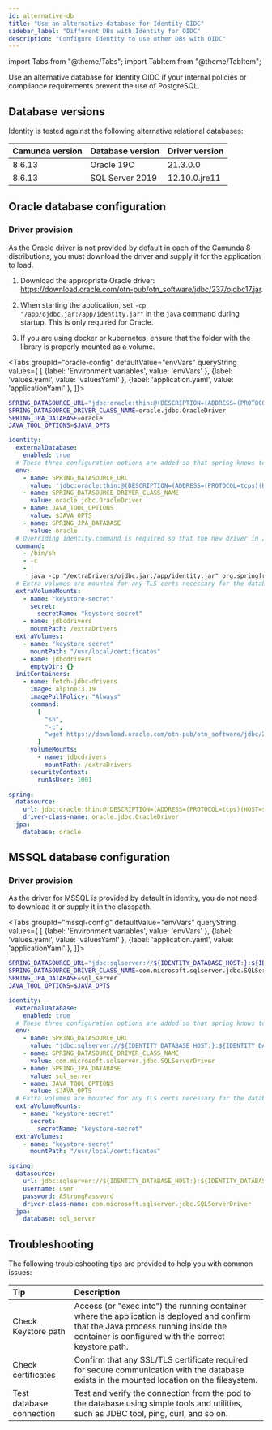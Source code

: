 ```yaml
---
id: alternative-db
title: "Use an alternative database for Identity OIDC"
sidebar_label: "Different DBs with Identity for OIDC"
description: "Configure Identity to use other DBs with OIDC"
---
```


import Tabs from "@theme/Tabs";
import TabItem from "@theme/TabItem";

Use an alternative database for Identity OIDC if your internal policies or compliance requirements prevent the use of PostgreSQL.

## Database versions

Identity is tested against the following alternative relational databases:

| Camunda version | Database version | Driver version |
| --------------- | ---------------- | -------------- |
| 8.6.13          | Oracle 19C       | 21.3.0.0       |
| 8.6.13          | SQL Server 2019  | 12.10.0.jre11  |

## Oracle database configuration

### Driver provision

As the Oracle driver is not provided by default in each of the Camunda 8 distributions, you must download the driver and supply it for the application to load.

1. Download the appropriate Oracle driver: https://download.oracle.com/otn-pub/otn_software/jdbc/237/ojdbc17.jar.

2. When starting the application, set `-cp "/app/ojdbc.jar:/app/identity.jar"` in the `java` command during startup. This is only required for Oracle.

3. If you are using docker or kubernetes, ensure that the folder with the library is properly mounted as a volume.

<Tabs groupId="oracle-config" defaultValue="envVars" queryString values={
[
{label: 'Environment variables', value: 'envVars' },
{label: 'values.yaml', value: 'valuesYaml' },
{label: 'application.yaml', value: 'applicationYaml' },
]}>
<TabItem value="envVars">

```sh
SPRING_DATASOURCE_URL="jdbc:oracle:thin:@(DESCRIPTION=(ADDRESS=(PROTOCOL=tcps)(HOST=${IDENTITY_DATABASE_HOST:})(PORT=${IDENTITY_DATABASE_PORT:}))(CONNECT_DATA=(SERVICE_NAME=${IDENTITY_DATABASE_NAME:}))(SECURITY=(SSL_SERVER_CERT_DN=\"CN={CERT_CN}, O={CERT_ORG},L={..},ST={..},C={..}\")))"
SPRING_DATASOURCE_DRIVER_CLASS_NAME=oracle.jdbc.OracleDriver
SPRING_JPA_DATABASE=oracle
JAVA_TOOL_OPTIONS=$JAVA_OPTS

```

</TabItem>
<TabItem value="valuesYaml">

```yaml
identity:
  externalDatabase:
    enabled: true
  # These three configuration options are added so that spring knows to connect to oracledb using it's client library
  env:
    - name: SPRING_DATASOURCE_URL
      value: 'jdbc:oracle:thin:@(DESCRIPTION=(ADDRESS=(PROTOCOL=tcps)(HOST=${IDENTITY_DATABASE_HOST:})(PORT=${IDENTITY_DATABASE_PORT:}))(CONNECT_DATA=(SERVICE_NAME=${IDENTITY_DATABASE_NAME:}))(SECURITY=(SSL_SERVER_CERT_DN="CN={CERT_CN}, O={CERT_ORG},L={..},ST={..},C={..}")))'
    - name: SPRING_DATASOURCE_DRIVER_CLASS_NAME
      value: oracle.jdbc.OracleDriver
    - name: JAVA_TOOL_OPTIONS
      value: $JAVA_OPTS
    - name: SPRING_JPA_DATABASE
      value: oracle
  # Overriding identity.command is required so that the new driver in /app will be loaded upon startup.
  command:
    - /bin/sh
    - -c
    - |
      java -cp "/extraDrivers/ojdbc.jar:/app/identity.jar" org.springframework.boot.loader.launch.JarLauncher
  # Extra volumes are mounted for any TLS certs necessary for the database:
  extraVolumeMounts:
    - name: "keystore-secret"
      secret:
        secretName: "keystore-secret"
    - name: jdbcdrivers
      mountPath: /extraDrivers
  extraVolumes:
    - name: "keystore-secret"
      mountPath: "/usr/local/certificates"
    - name: jdbcdrivers
      emptyDir: {}
  initContainers:
    - name: fetch-jdbc-drivers
      image: alpine:3.19
      imagePullPolicy: "Always"
      command:
        [
          "sh",
          "-c",
          "wget https://download.oracle.com/otn-pub/otn_software/jdbc/237/ojdbc17.jar -O /extraDrivers/ojdbc.jar",
        ]
      volumeMounts:
        - name: jdbcdrivers
          mountPath: /extraDrivers
      securityContext:
        runAsUser: 1001
```

</TabItem>
<TabItem value="applicationYaml">

```yaml
spring:
  datasource:
    url: jdbc:oracle:thin:@(DESCRIPTION=(ADDRESS=(PROTOCOL=tcps)(HOST=${IDENTITY_DATABASE_HOST:})(PORT=${IDENTITY_DATABASE_PORT:}))(CONNECT_DATA=(SERVICE_NAME=${IDENTITY_DATABASE_NAME:}))(SECURITY=(SSL_SERVER_CERT_DN=\"CN={CERT_CN}, O={CERT_ORG},L={..},ST={..},C={..}\")))
    driver-class-name: oracle.jdbc.OracleDriver
  jpa:
    database: oracle
```

</TabItem>
</Tabs>

## MSSQL database configuration

### Driver provision

As the driver for MSSQL is provided by default in identity, you do not need to download it or supply it in the classpath.

<Tabs groupId="mssql-config" defaultValue="envVars" queryString values={
[
{label: 'Environment variables', value: 'envVars' },
{label: 'values.yaml', value: 'valuesYaml' },
{label: 'application.yaml', value: 'applicationYaml' },
]}>
<TabItem value="envVars">

```sh
SPRING_DATASOURCE_URL="jdbc:sqlserver://${IDENTITY_DATABASE_HOST:}:${IDENTITY_DATABASE_PORT:};databaseName=${IDENTITY_DATABASE_NAME:};encrypt=true;hostNameInCertificate={CACERT_/CN};trustServerCertificate=false"
SPRING_DATASOURCE_DRIVER_CLASS_NAME=com.microsoft.sqlserver.jdbc.SQLServerDriver
SPRING_JPA_DATABASE=sql_server
JAVA_TOOL_OPTIONS=$JAVA_OPTS
```

</TabItem>
<TabItem value="valuesYaml">

```yaml
identity:
  externalDatabase:
    enabled: true
  # These three configuration options are added so that spring knows to connect to oracledb using it's client library
  env:
    - name: SPRING_DATASOURCE_URL
      value: "jdbc:sqlserver://${IDENTITY_DATABASE_HOST:}:${IDENTITY_DATABASE_PORT:};databaseName=${IDENTITY_DATABASE_NAME:};encrypt=true;hostNameInCertificate={CACERT_/CN};trustServerCertificate=false"
    - name: SPRING_DATASOURCE_DRIVER_CLASS_NAME
      value: com.microsoft.sqlserver.jdbc.SQLServerDriver
    - name: SPRING_JPA_DATABASE
      value: sql_server
    - name: JAVA_TOOL_OPTIONS
      value: $JAVA_OPTS
  # Extra volumes are mounted for any TLS certs necessary for the database:
  extraVolumeMounts:
    - name: "keystore-secret"
      secret:
        secretName: "keystore-secret"
  extraVolumes:
    - name: "keystore-secret"
      mountPath: "/usr/local/certificates"
```

</TabItem>
<TabItem value="applicationYaml">

```yaml
spring:
  datasource:
    url: jdbc:sqlserver://${IDENTITY_DATABASE_HOST:}:${IDENTITY_DATABASE_PORT:};databaseName=${IDENTITY_DATABASE_NAME:};encrypt=true;hostNameInCertificate={CACERT_/CN};trustServerCertificate=false
    username: user
    password: AStrongPassword
    driver-class-name: com.microsoft.sqlserver.jdbc.SQLServerDriver
  jpa:
    database: sql_server
```

</TabItem>

</Tabs>

## Troubleshooting

The following troubleshooting tips are provided to help you with common issues:

| Tip                      | Description                                                                                                                                                                                  |
| :----------------------- | :------------------------------------------------------------------------------------------------------------------------------------------------------------------------------------------- |
| Check Keystore path      | Access (or "exec into") the running container where the application is deployed and confirm that the Java process running inside the container is configured with the correct keystore path. |
| Check certificates       | Confirm that any SSL/TLS certificate required for secure communication with the database exists in the mounted location on the filesystem.                                                   |
| Test database connection | Test and verify the connection from the pod to the database using simple tools and utilities, such as JDBC tool, ping, curl, and so on.                                                      |

